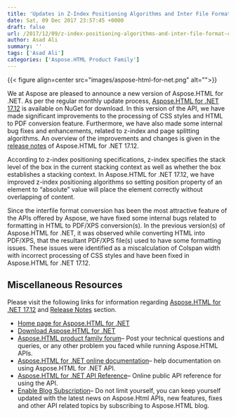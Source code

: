 ```yaml
---
title: 'Updates in Z-Index Positioning Algorithms and Inter File Format Conversion Features'
date: Sat, 09 Dec 2017 23:57:45 +0000
draft: false
url: /2017/12/09/z-index-positioning-algorithms-and-inter-file-format-conversion/
author: Asad Ali
summary: ''
tags: ['Asad Ali']
categories: ['Aspose.HTML Product Family']
---
```




{{< figure align=center src="images/aspose-html-for-net.png" alt="">}}


We at Aspose are pleased to announce a new version of Aspose.HTML for .NET. As per the regular monthly update process, [Aspose.HTML for .NET 17.12][1] is available on NuGet for download. In this version of the API, we have made significant improvements to the processing of CSS styles and HTML to PDF conversion feature. Furthermore, we have also made some internal bug fixes and enhancements, related to z-index and page splitting algorithms. An overview of the improvements and changes is given in the [release notes][2] of Aspose.HTML for .NET 17.12.

According to z-index positioning specifications, z-index specifies the stack level of the box in the current stacking context as well as whether the box establishes a stacking context. In Aspose.HTML for .NET 17.12, we have improved z-index positioning algorithms so setting position property of an element to “absolute” value will place the element correctly without overlapping of content.

Since the interfile format conversion has been the most attractive feature of the APIs offered by Aspose, we have fixed some internal bugs related to formatting in HTML to PDF/XPS conversion(s). In the previous version(s) of Aspose.HTML for .NET, it was observed while converting HTML into PDF/XPS, that the resultant PDF/XPS file(s) used to have some formatting issues. These issues were identified as a miscalculation of Colspan width with incorrect processing of CSS styles and have been fixed in Aspose.HTML for .NET 17.12.

## Miscellaneous Resources

Please visit the following links for information regarding [Aspose.HTML for .NET 17.12][3] and [Release Notes][4] section.

*   [Home page for Aspose.HTML for .NET][5]
*   [Download Aspose.HTML for .NET][6]
*   [Aspose.HTML product family forum][7]– Post your technical questions and queries, or any other problem you faced while running Aspose.HTML APIs.
*   [Aspose.HTML for .NET online documentation][8]– help documentation on using Aspose.HTML for .NET API.
*   [Aspose.HTML for .NET API Reference][9]– Online public API reference for using the API.
*   [Enable Blog Subscription][10]– Do not limit yourself, you can keep yourself updated with the latest news on Aspose.Html APIs, new features, fixes and other API related topics by subscribing to Aspose.HTML blog.




[1]: https://www.nuget.org/packages/Aspose.Html/17.12.0
[2]: https://docs.aspose.com/
[3]: https://www.nuget.org/packages/Aspose.Html/17.12.0
[4]: https://docs.aspose.com/
[5]: https://products.aspose.com/html/net
[6]: https://www.nuget.org/packages/Aspose.Html/17.12.0
[7]: https://forum.aspose.com/c/html
[8]: https://docs.aspose.com/display/htmlnet/Home
[9]: https://apireference.aspose.com/net/html
[10]: https://blog.aspose.com/category/aspose-products/aspose-html-product-family/




